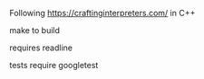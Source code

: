 Following https://craftinginterpreters.com/ in C++

make to build

requires readline

tests require googletest


